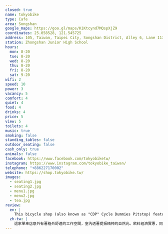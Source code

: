 ```yaml
---
closed: true
name: tokyobike
type: Cafe
area: Songshan
google_maps: https://goo.gl/maps/KiKtcynd7MQspXjZ9
coordinates: 25.058528, 121.545725
address: 105, Taiwan, Taipei City, Songshan District, Alley 6, Lane 113, Section 3, Minsheng East Road, 7號1樓
station: Zhongshan Junior High School
hours:
  mon: 8-20
  tue: 8-20
  wed: 8-20
  thu: 8-20
  fri: 8-20
  sat: 9-20
wifi: 2
speed: 10
power: 3
vacancy: 5
comfort: 4
quiet: 4
food: 4
drinks: 4
price: 5
view: 5
toilets: 4
music: true
smoking: false
standing_tables: false
outdoor_seating: false
cash_only: true
animals: false
facebook: https://www.facebook.com/tokyobiketw/
instagram: https://www.instagram.com/tokyobike_taiwan/
telephone: "+886227170002"
website: https://shop.tokyobike.tw/
images:
  - seating1.jpg
  - seating2.jpg
  - menu1.jpg
  - menu2.jpg
  - tea.jpg
review:
  en: |
    This bicycle shop (also known as "CDP" Cycle Dummies Pitstop) features a great workable cafe area with lots of natural light, good cheap drinks, and some simple food options. The WiFi can be slow and unstable at times, but it usually works. There are power outlets by most seats, but not at the large worktable. It opens early and doesn't get too crowded on weekdays.
  zh-tw: |
    這家單車店意外有著格外舒適的工作空間，室內透著提振精神的自然光。飲料經濟實惠，同時也有簡單的餐點選擇。WiFi偶爾不穩定不過大部分的時間都不錯，除了大工作桌以外，大部分的座位都有充電座。營業時間開得早開得好，平日並不是太擁擠。
---
```

